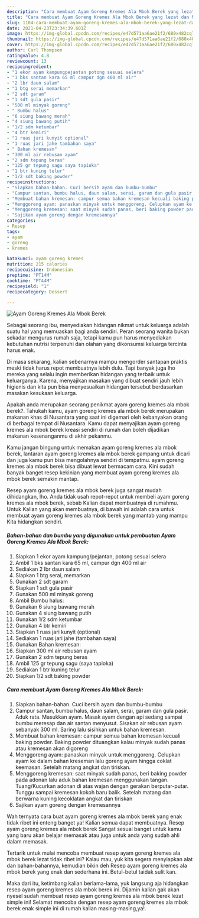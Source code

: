 ```yaml
---
description: "Cara membuat Ayam Goreng Kremes Ala Mbok Berek yang lezat dan Mudah Dibuat"
title: "Cara membuat Ayam Goreng Kremes Ala Mbok Berek yang lezat dan Mudah Dibuat"
slug: 1104-cara-membuat-ayam-goreng-kremes-ala-mbok-berek-yang-lezat-dan-mudah-dibuat
date: 2021-04-23T23:34:39.601Z
image: https://img-global.cpcdn.com/recipes/e47d571aa6ae21f2/680x482cq70/ayam-goreng-kremes-ala-mbok-berek-foto-resep-utama.jpg
thumbnail: https://img-global.cpcdn.com/recipes/e47d571aa6ae21f2/680x482cq70/ayam-goreng-kremes-ala-mbok-berek-foto-resep-utama.jpg
cover: https://img-global.cpcdn.com/recipes/e47d571aa6ae21f2/680x482cq70/ayam-goreng-kremes-ala-mbok-berek-foto-resep-utama.jpg
author: Carl Thompson
ratingvalue: 4.8
reviewcount: 13
recipeingredient:
- "1 ekor ayam kampungpejantan potong sesuai selera"
- "1 bks santan kara 65 ml campur dgn 400 ml air"
- "2 lbr daun salam"
- "1 btg serai memarkan"
- "2 sdt garam"
- "1 sdt gula pasir"
- "500 ml minyak goreng"
- " Bumbu halus"
- "6 siung bawang merah"
- "4 siung bawang putih"
- "1/2 sdm ketumbar"
- "4 btr kemiri"
- "1 ruas jari kunyit optional"
- "1 ruas jari jahe tambahan saya"
- " Bahan kremesan"
- "300 ml air rebusan ayam"
- "2 sdm tepung beras"
- "125 gr tepung sagu saya tapioka"
- "1 btr kuning telur"
- "1/2 sdt baking powder"
recipeinstructions:
- "Siapkan bahan-bahan. Cuci bersih ayam dan bumbu-bumbu"
- "Campur santan, bumbu halus, daun salam, serai, garam dan gula pasir. Aduk rata. Masukkan ayam. Masak ayam dengan api sedang sampai bumbu meresap dan air santan menyusut. Sisakan air rebusan ayam sebanyak 300 ml. Saring lalu sisihkan untuk bahan kremesan."
- "Membuat bahan kremesan: campur semua bahan kremesan kecuali baking powder. Baking powder dituangkan kalau minyak sudah panas atau kremesan akan digoreng"
- "Menggoreng ayam: panaskan minyak untuk menggoreng. Celupkan ayam ke dalam bahan kreseman lalu goreng ayam hingga coklat keemasan. Setelah matang angkat dan tiriskan."
- "Menggoreng kremesan: saat minyak sudah panas, beri baking powder pada adonan lalu aduk bahan kremesan menggunakan tangan. Tuang/Kucurkan adonan di atas wajan dengan gerakan berputar-putar. Tunggu sampai kremesan kokoh baru balik. Setelah matang dan berwarna kuning kecoklatan angkat dan tiriskan"
- "Sajikan ayam goreng dengan kremesannya"
categories:
- Resep
tags:
- ayam
- goreng
- kremes

katakunci: ayam goreng kremes 
nutrition: 215 calories
recipecuisine: Indonesian
preptime: "PT14M"
cooktime: "PT44M"
recipeyield: "1"
recipecategory: Dessert

---
```



![Ayam Goreng Kremes Ala Mbok Berek](https://img-global.cpcdn.com/recipes/e47d571aa6ae21f2/680x482cq70/ayam-goreng-kremes-ala-mbok-berek-foto-resep-utama.jpg)

Sebagai seorang ibu, menyediakan hidangan nikmat untuk keluarga adalah suatu hal yang memuaskan bagi anda sendiri. Peran seorang  wanita bukan sekadar mengurus rumah saja, tetapi kamu pun harus menyediakan kebutuhan nutrisi terpenuhi dan olahan yang dikonsumsi keluarga tercinta harus enak.

Di masa  sekarang, kalian sebenarnya mampu mengorder santapan praktis meski tidak harus repot membuatnya lebih dulu. Tapi banyak juga lho mereka yang selalu ingin memberikan hidangan yang terbaik untuk keluarganya. Karena, menyajikan masakan yang dibuat sendiri jauh lebih higienis dan kita pun bisa menyesuaikan hidangan tersebut berdasarkan masakan kesukaan keluarga. 



Apakah anda merupakan seorang penikmat ayam goreng kremes ala mbok berek?. Tahukah kamu, ayam goreng kremes ala mbok berek merupakan makanan khas di Nusantara yang saat ini digemari oleh kebanyakan orang di berbagai tempat di Nusantara. Kamu dapat menyajikan ayam goreng kremes ala mbok berek kreasi sendiri di rumah dan boleh dijadikan makanan kesenanganmu di akhir pekanmu.

Kamu jangan bingung untuk memakan ayam goreng kremes ala mbok berek, lantaran ayam goreng kremes ala mbok berek gampang untuk dicari dan juga kamu pun bisa mengolahnya sendiri di tempatmu. ayam goreng kremes ala mbok berek bisa dibuat lewat bermacam cara. Kini sudah banyak banget resep kekinian yang membuat ayam goreng kremes ala mbok berek semakin mantap.

Resep ayam goreng kremes ala mbok berek juga sangat mudah dihidangkan, lho. Anda tidak usah repot-repot untuk membeli ayam goreng kremes ala mbok berek, sebab Kalian dapat membuatnya di rumahmu. Untuk Kalian yang akan membuatnya, di bawah ini adalah cara untuk membuat ayam goreng kremes ala mbok berek yang mantab yang mampu Kita hidangkan sendiri.

<!--inarticleads1-->

##### Bahan-bahan dan bumbu yang digunakan untuk pembuatan Ayam Goreng Kremes Ala Mbok Berek:

1. Siapkan 1 ekor ayam kampung/pejantan, potong sesuai selera
1. Ambil 1 bks santan kara 65 ml, campur dgn 400 ml air
1. Sediakan 2 lbr daun salam
1. Siapkan 1 btg serai, memarkan
1. Gunakan 2 sdt garam
1. Siapkan 1 sdt gula pasir
1. Gunakan 500 ml minyak goreng
1. Ambil  Bumbu halus:
1. Gunakan 6 siung bawang merah
1. Gunakan 4 siung bawang putih
1. Gunakan 1/2 sdm ketumbar
1. Gunakan 4 btr kemiri
1. Siapkan 1 ruas jari kunyit (optional)
1. Sediakan 1 ruas jari jahe (tambahan saya)
1. Gunakan  Bahan kremesan:
1. Siapkan 300 ml air rebusan ayam
1. Gunakan 2 sdm tepung beras
1. Ambil 125 gr tepung sagu (saya tapioka)
1. Sediakan 1 btr kuning telur
1. Siapkan 1/2 sdt baking powder




<!--inarticleads2-->

##### Cara membuat Ayam Goreng Kremes Ala Mbok Berek:

1. Siapkan bahan-bahan. Cuci bersih ayam dan bumbu-bumbu
1. Campur santan, bumbu halus, daun salam, serai, garam dan gula pasir. Aduk rata. Masukkan ayam. Masak ayam dengan api sedang sampai bumbu meresap dan air santan menyusut. Sisakan air rebusan ayam sebanyak 300 ml. Saring lalu sisihkan untuk bahan kremesan.
1. Membuat bahan kremesan: campur semua bahan kremesan kecuali baking powder. Baking powder dituangkan kalau minyak sudah panas atau kremesan akan digoreng
1. Menggoreng ayam: panaskan minyak untuk menggoreng. Celupkan ayam ke dalam bahan kreseman lalu goreng ayam hingga coklat keemasan. Setelah matang angkat dan tiriskan.
1. Menggoreng kremesan: saat minyak sudah panas, beri baking powder pada adonan lalu aduk bahan kremesan menggunakan tangan. Tuang/Kucurkan adonan di atas wajan dengan gerakan berputar-putar. Tunggu sampai kremesan kokoh baru balik. Setelah matang dan berwarna kuning kecoklatan angkat dan tiriskan
1. Sajikan ayam goreng dengan kremesannya




Wah ternyata cara buat ayam goreng kremes ala mbok berek yang enak tidak ribet ini enteng banget ya! Kalian semua dapat membuatnya. Resep ayam goreng kremes ala mbok berek Sangat sesuai banget untuk kamu yang baru akan belajar memasak atau juga untuk anda yang sudah ahli dalam memasak.

Tertarik untuk mulai mencoba membuat resep ayam goreng kremes ala mbok berek lezat tidak ribet ini? Kalau mau, yuk kita segera menyiapkan alat dan bahan-bahannya, kemudian bikin deh Resep ayam goreng kremes ala mbok berek yang enak dan sederhana ini. Betul-betul taidak sulit kan. 

Maka dari itu, ketimbang kalian berlama-lama, yuk langsung aja hidangkan resep ayam goreng kremes ala mbok berek ini. Dijamin kalian gak akan nyesel sudah membuat resep ayam goreng kremes ala mbok berek lezat simple ini! Selamat mencoba dengan resep ayam goreng kremes ala mbok berek enak simple ini di rumah kalian masing-masing,ya!.

